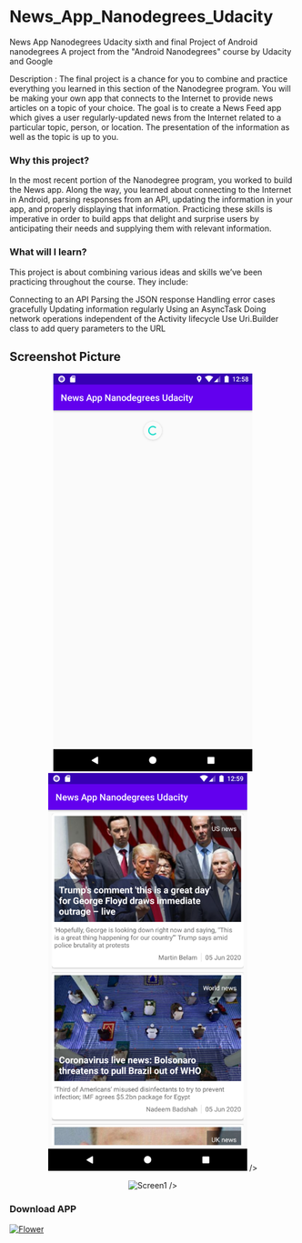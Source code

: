 # News_App_Nanodegrees_Udacity
News App Nanodegrees Udacity
sixth and final Project of Android nanodegrees
A project from the "Android Nanodegrees" course by Udacity and Google

Description :
The final project is a chance for you to combine and practice everything you learned in this section of the Nanodegree program. You will be making your own app that connects to the Internet to provide news articles on a topic of your choice.
The goal is to create a News Feed app which gives a user regularly-updated news from the Internet related to a particular topic, person, or location. The presentation of the information as well as the topic is up to you.


### Why this project?
In the most recent portion of the Nanodegree program, you worked to build the News app. Along the way, you learned about connecting to the Internet in Android, parsing responses from an API, updating the information in your app, and properly displaying that information. Practicing these skills is imperative in order to build apps that delight and surprise users by anticipating their needs and supplying them with relevant information.

### What will I learn?
This project is about combining various ideas and skills we’ve been practicing throughout the course. They include:

Connecting to an API
Parsing the JSON response
Handling error cases gracefully
Updating information regularly
Using an AsyncTask
Doing network operations independent of the Activity lifecycle
Use Uri.Builder class to add query parameters to the URL


## Screenshot Picture

<p align="center">
  <img src="https://github.com/alfayedoficial/News_App_Nanodegrees_Udacity/blob/master/Screenshot/1.png" width="350" title="Screen1">
  <img src="https://github.com/alfayedoficial/News_App_Nanodegrees_Udacity/blob/master/Screenshot/2.png" width="350" title="Screen2">
/>

<p align="center">
  <img src="https://github.com/alfayedoficial/News_App_Nanodegrees_Udacity/blob/master/Screenshot/demo_gif.gif" width="350" title="Screen1">
/>

### Download APP
<a href="https://github.com/alfayedoficial/News_App_Nanodegrees_Udacity/blob/master/Screenshot/app-debug.apk"><img src="https://cdn.techgainer.com/2014/04/apk_downloader_logo.png" width="200" height="100" title="Download Now" alt="Flower"></a>

